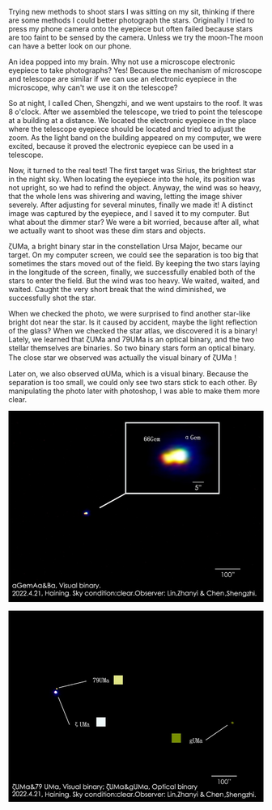 Trying new methods to shoot stars
  I was sitting on my sit, thinking if there are some methods I could better photograph the stars. 
  Originally I tried to press my phone camera onto the eyepiece but often failed because stars are too faint to be sensed by the camera. 
  Unless we try the moon-The moon can have a better look on our phone.
 
  An idea popped into my brain. Why not use a microscope electronic eyepiece to take photographs? Yes! Because the mechanism of microscope and telescope are similar if we can use an electronic eyepiece in the microscope, why can't we use it on the telescope?
  
  So at night, I called Chen, Shengzhi, and we went upstairs to the roof. It was 8 o'clock. After we assembled the telescope, we tried to point the telescope at a building at a distance. We located the electronic eyepiece in the place where the telescope eyepiece should be located and tried to adjust the zoom. As the light band on the building appeared on my computer, we were excited, because it proved the electronic eyepiece can be used in a telescope.
  
  Now, it turned to the real test! The first target was Sirius, the brightest star in the night sky. When locating the eyepiece into the hole, its position was not upright, so we had to refind the object. Anyway, the wind was so heavy, that the whole lens was shivering and waving, letting the image shiver severely. After adjusting for several minutes, finally we made it! A distinct image was captured by the eyepiece, and I saved it to my computer. But what about the dimmer star? We were a bit worried, because after all, what we actually want to shoot was these dim stars and objects.
  
  ζUMa, a bright binary star in the constellation Ursa Major, became our target. On my computer screen, we could see the separation is too big that sometimes the stars moved out of the field. By keeping the two stars laying in the longitude of the screen, finally, we successfully enabled both of the stars to enter the field. But the wind was too heavy. We waited, waited, and waited. Caught the very short break that the wind diminished, we successfully shot the star.
  
  When we checked the photo, we were surprised to find another star-like bright dot near the star. Is it caused by accident, maybe the light reflection of the glass? When we checked the star atlas, we discovered it is a binary! Lately, we learned that ζUMa and 79UMa is an optical binary, and the two stellar themselves are binaries. So two binary stars form an optical binary. The close star we observed was actually the visual binary of ζUMa！
  
  Later on, we also observed αUMa, which is a visual binary. Because the separation is too small, we could only see two stars stick to each other. By manipulating the photo later with photoshop, I was able to make them more clear.
  
  ![](/Activity_by_time/2022.4.21/pic/1_1_11zon.jpg)
  
  ![](/Activity_by_time/2022.4.21/pic/2_2_11zon.jpg)
  
  
